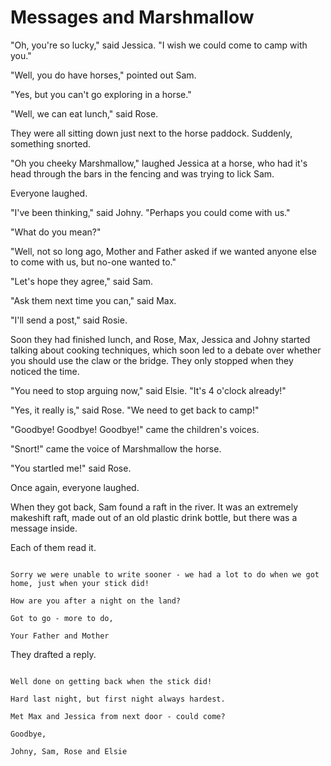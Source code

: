 # Messages and Marshmallow

"Oh, you're so lucky," said Jessica. "I wish we could come to camp with you."

"Well, you do have horses," pointed out Sam.

"Yes, but you can't go exploring in a horse."

"Well, we can eat lunch," said Rose.

They were all sitting down just next to the horse paddock. Suddenly, something snorted.

"Oh you cheeky Marshmallow," laughed Jessica at a horse, who had it's head through the bars in the fencing and was trying to lick Sam.

Everyone laughed.

"I've been thinking," said Johny. "Perhaps you could come with us."

"What do you mean?"

"Well, not so long ago, Mother and Father asked if we wanted anyone else to come with us, but no-one wanted to."

"Let's hope they agree," said Sam.

"Ask them next time you can," said Max.

"I'll send a post," said Rosie.

Soon they had finished lunch, and Rose, Max, Jessica and Johny started talking about cooking techniques, which soon led to a debate over whether you should use the claw or the bridge. They only stopped when they noticed the time.

"You need to stop arguing now," said Elsie. "It's 4 o'clock already!"

"Yes, it really is," said Rose. "We need to get back to camp!"

"Goodbye! Goodbye! Goodbye!" came the children's voices.

"Snort!" came the voice of Marshmallow the horse.

"You startled me!" said Rose.

Once again, everyone laughed.

When they got back, Sam found a raft in the river. It was an extremely makeshift raft, made out of an old plastic drink bottle, but there was a message inside.

Each of them read it.

```

Sorry we were unable to write sooner - we had a lot to do when we got home, just when your stick did!

How are you after a night on the land?

Got to go - more to do,

Your Father and Mother

```

They drafted a reply.

```

Well done on getting back when the stick did!

Hard last night, but first night always hardest.

Met Max and Jessica from next door - could come?

Goodbye,

Johny, Sam, Rose and Elsie

```
